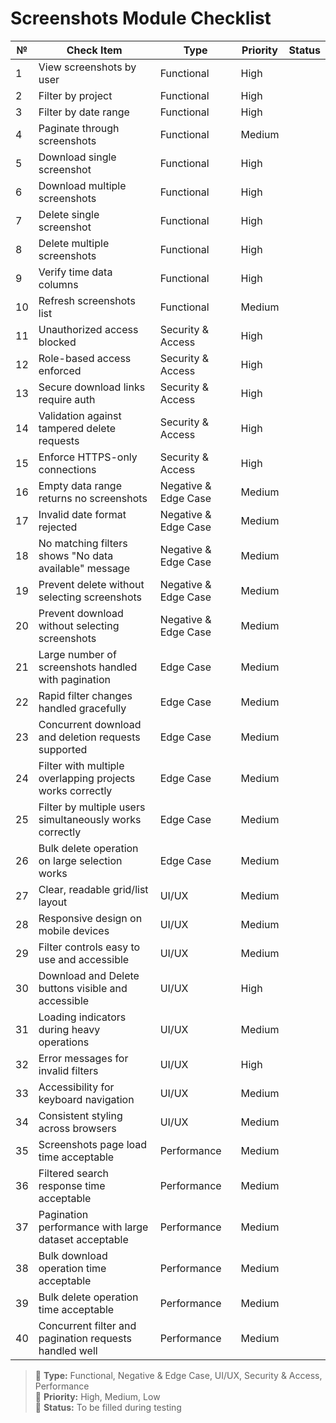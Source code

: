 # Screenshots Module Checklist

| №  | Check Item                                              | Type                   | Priority | Status |
|----|----------------------------------------------------------|------------------------|----------|--------|
| 1  | View screenshots by user                                | Functional             | High     |        |
| 2  | Filter by project                                        | Functional             | High     |        |
| 3  | Filter by date range                                     | Functional             | High     |        |
| 4  | Paginate through screenshots                             | Functional             | Medium   |        |
| 5  | Download single screenshot                               | Functional             | High     |        |
| 6  | Download multiple screenshots                            | Functional             | High     |        |
| 7  | Delete single screenshot                                 | Functional             | High     |        |
| 8  | Delete multiple screenshots                              | Functional             | High     |        |
| 9  | Verify time data columns                                 | Functional             | High     |        |
| 10 | Refresh screenshots list                                 | Functional             | Medium   |        |
| 11 | Unauthorized access blocked                              | Security & Access      | High     |        |
| 12 | Role-based access enforced                               | Security & Access      | High     |        |
| 13 | Secure download links require auth                       | Security & Access      | High     |        |
| 14 | Validation against tampered delete requests              | Security & Access      | High     |        |
| 15 | Enforce HTTPS-only connections                           | Security & Access      | High     |        |
| 16 | Empty data range returns no screenshots                  | Negative & Edge Case   | Medium   |        |
| 17 | Invalid date format rejected                             | Negative & Edge Case   | Medium   |        |
| 18 | No matching filters shows "No data available" message    | Negative & Edge Case   | Medium   |        |
| 19 | Prevent delete without selecting screenshots             | Negative & Edge Case   | Medium   |        |
| 20 | Prevent download without selecting screenshots           | Negative & Edge Case   | Medium   |        |
| 21 | Large number of screenshots handled with pagination      | Edge Case              | Medium   |        |
| 22 | Rapid filter changes handled gracefully                  | Edge Case              | Medium   |        |
| 23 | Concurrent download and deletion requests supported      | Edge Case              | Medium   |        |
| 24 | Filter with multiple overlapping projects works correctly | Edge Case              | Medium   |        |
| 25 | Filter by multiple users simultaneously works correctly  | Edge Case              | Medium   |        |
| 26 | Bulk delete operation on large selection works           | Edge Case              | Medium   |        |
| 27 | Clear, readable grid/list layout                          | UI/UX                  | Medium   |        |
| 28 | Responsive design on mobile devices                       | UI/UX                  | Medium   |        |
| 29 | Filter controls easy to use and accessible                | UI/UX                  | Medium   |        |
| 30 | Download and Delete buttons visible and accessible        | UI/UX                  | High     |        |
| 31 | Loading indicators during heavy operations                | UI/UX                  | Medium   |        |
| 32 | Error messages for invalid filters                        | UI/UX                  | High     |        |
| 33 | Accessibility for keyboard navigation                     | UI/UX                  | Medium   |        |
| 34 | Consistent styling across browsers                        | UI/UX                  | Medium   |        |
| 35 | Screenshots page load time acceptable                     | Performance            | Medium   |        |
| 36 | Filtered search response time acceptable                  | Performance            | Medium   |        |
| 37 | Pagination performance with large dataset acceptable      | Performance            | Medium   |        |
| 38 | Bulk download operation time acceptable                   | Performance            | Medium   |        |
| 39 | Bulk delete operation time acceptable                     | Performance            | Medium   |        |
| 40 | Concurrent filter and pagination requests handled well    | Performance            | Medium   |        |

> 🔹 **Type:** Functional, Negative & Edge Case, UI/UX, Security & Access, Performance  
> 🔸 **Priority:** High, Medium, Low  
> 🔘 **Status:** To be filled during testing